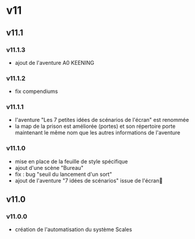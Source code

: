# v11

## v11.1

### v11.1.3
* ajout de l'aventure A0 KEENING

### v11.1.2
* fix compendiums

### v11.1.1
* l'aventure "Les 7 petites idées de scénarios de l'écran" est renommée
* la map de la prison est améliorée (portes) et son répertoire porte maintenant le même nom que les autres informations de l'aventure

### v11.1.0
* mise en place de la feuille de style spécifique
* ajout d'une scène "Bureau"
* fix : bug "seuil du lancement d'un sort"
* ajout de l'aventure "7 idées de scénarios" issue de l'écran

## v11.0

### v11.0.0
* création de l'automatisation du système Scales
